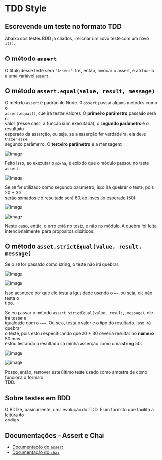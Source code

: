 # TDD Style 

## Escrevendo um teste no formato TDD 
Abaixo dos testes BDD já criados, irei criar um novo teste com um novo `it()`.  

## O método `assert` 
O título desse teste será `'Assert'`. Irei, então, invocar o assert, e atribuí-lo  
à uma variável `assert`.  

## O método `assert.equal(value, result, message)`
O método `assert` é padrão do Node. O `assert` possui alguns métodos como o  
`assert.equal()`, que irá testar valores. O **primeiro parâmetro** passado será o  
valor (nesse caso, a função sum executada), o **segundo parâmetro** é o resultado  
esperado da asserção, ou seja, se a asserção for verdadeira, ela deve trazer esse  
segundo parâmetro. O **terceiro parâmetro** é a mensagem:  

![image](https://user-images.githubusercontent.com/29297788/33520516-a7f75740-d7a3-11e7-9107-7b6d908dd3a3.png)

Feito isso, ao executar o `mocha`, é exibido que o módulo passou no teste `assert`:  

![image](https://user-images.githubusercontent.com/29297788/33520544-0c67edc0-d7a4-11e7-9578-cc2e95718813.png)

Se `60` for utilizado como segundo parâmetro, isso irá quebrar o teste, pois 20 + 30  
serão somados e o resultado será 60, ao invés do esperado (50):  

![image](https://user-images.githubusercontent.com/29297788/33520551-3a9d15a8-d7a4-11e7-8542-23ea403dd931.png)

![image](https://user-images.githubusercontent.com/29297788/33520555-54ad8a2c-d7a4-11e7-8869-22e6e12eb457.png)

Neste caso, então, o erro está no teste, e não no módulo. A quebra foi feita  
intencionalmente, para propósitos didáticos. 

## O método `asset.strictEqual(value, result, message)`
Se o `50` for passado como string, o teste não irá quebrar:  

![image](https://user-images.githubusercontent.com/29297788/33520584-1894d3be-d7a5-11e7-994e-cb6332d89548.png)

![image](https://user-images.githubusercontent.com/29297788/33520587-1e0a1124-d7a5-11e7-8eae-2f4473ff8b8e.png)

Isso acontece por que ele testa a igualdade usando o `==`, ou seja, ele não testa o  
tipo.  

Se eu passar o método `assert.strictEqual(value, result, message)`, ele irá testar a  
igualdade com o `===`. Ou seja, testa o valor e o tipo do resultado. Isso irá quebrar  
o teste, pois estou especificando que 20 + 30 deveria resultar no **número** 50 mas  
estou testando o resultado da minha asserção como uma **string** 50:  

![image](https://user-images.githubusercontent.com/29297788/33520613-a51189cc-d7a5-11e7-97ff-bc0e75cec746.png)

![image](https://user-images.githubusercontent.com/29297788/33520626-f3ba8da8-d7a5-11e7-8c3e-c3665723f1ad.png)

Posso, então, remover este último teste usado como amostra de como funciona o formato  
TDD.  

## Sobre testes em BDD 
O BDD é, basicamente, uma evolução do TDD. É um formato que facilita a leitura do  
código.  

## Documentações - Assert e Chai
- [Documentação do `assert`](https://nodejs.org/dist/latest-v9.x/docs/api/assert.html)
- [Documentação do `chai`](http://chaijs.com/)
